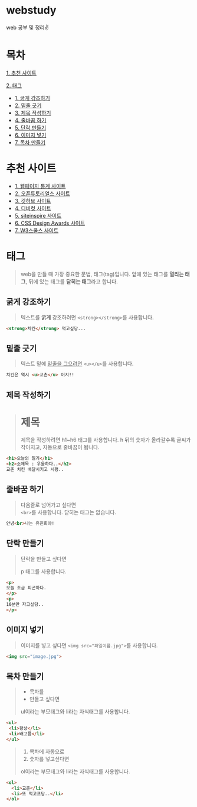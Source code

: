 # webstudy 
web 공부 및 정리✌ 
  
# 목차   
[1. 추천 사이트](#추천-사이트)
  
[2. 태그](#태그) 
* [1. 굵게 강조하기](#굵게-강조하기) 
* [2. 밑줄 긋기](#밑줄-긋기)
* [3. 제목 작성하기](#제목-작성하기)
* [4. 줄바꿈 하기](#줄바꿈-하기)
* [5. 단락 만들기](#단락-만들기)
* [6. 이미지 넣기](#이미지-넣기)
* [7. 목차 만들기](#목차-만들기)

  
# 추천 사이트
* [1. 웹페이지 통계 사이트](http://advancedwebranking.com/)
* [2. 오픈튜토리얼스 사이트](http://opentutorials.org) 
* [3. 깃허브 사이트](https://github.com/)
* [4. 디비컷 사이트](https://www.dbcut.com/bbs/index.php)
* [5. siteinspire 사이트](https://www.siteinspire.com/)
* [6. CSS Design Awards 사이트](https://www.cssdesignawards.com/)
* [7. W3스쿨스 사이트](https://www.w3schools.com/)

# 태그
>web을 만들 때 가장 중요한 문법, 태그(tag)입니다.
앞에 있는 태그를 **열리는 태그**, 뒤에 있는 태그를 **닫히는 태그**라고 합니다.
  
## 굵게 강조하기
>텍스트를 <strong>굵게</strong> 강조하려면 `<strong></strong>`를 사용합니다.

```html
<strong>치킨</strong> 먹고싶당...
```

## 밑줄 긋기
>텍스트 밑에 <u>밑줄을 그으려면</u> `<u></u>`를 사용합니다.

```html
치킨은 역시 <u>교촌</u> 이지!!
```

## 제목 작성하기
><h1>제목</h1>
>제목을 작성하려면 h1~h6 태그를 사용합니다. 
>h 뒤의 숫자가 올라갈수록 글씨가 작아지고, 자동으로 줄바꿈이 됩니다.

```html
<h1>오늘의 일기</h1>
<h2>소제목 : 우울하다..</h2>
교촌 치킨 배달시키고 시펑..
```
  
## 줄바꿈 하기
>다음줄로 넘어가고 싶다면<br> `<br>`를 사용합니다.
닫히는 태그는 없습니다.

```html
안녕<br>나는 유진희야!
```

## 단락 만들기
><p>단락을 만들고 싶다면</p>
><p>p 태그를 사용합니다.</p>

```html
<p>
오늘 조금 피곤하다.
</p>
<p>
10분만 자고싶당..
</p>
```

## 이미지 넣기
>이미지를 넣고 싶다면 `<img src="파일이름.jpg">`를 사용합니다.

```html
<img src="image.jpg">
```

## 목차 만들기
><ul>
>  <li>목차를</li>
>  <li>만들고 싶다면</li>
></ul>
> ul이라는 부모태그와 li라는 자식태그를 사용합니다.

 ```html
<ul>
  <li>항상</li>
  <li>배고픔</li>
</ul>
``` 
 
><ol>
>  <li>목차에 자동으로</li>
>  <li>숫자를 넣고싶다면</li>
></ol>
> ol이라는 부모태그와 li라는 자식태그를 사용합니다.

```html
<ol>
  <li>교촌</li>
  <li>또 먹고프당..</li>
</ol>
```
